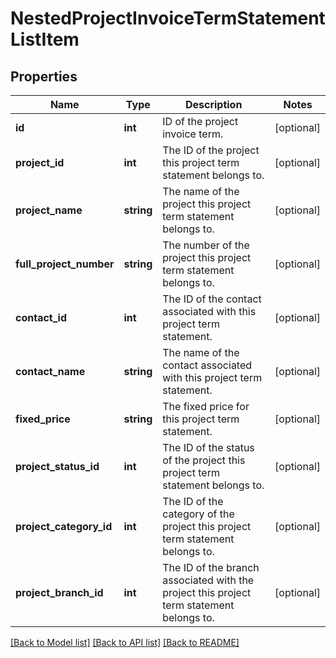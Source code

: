# NestedProjectInvoiceTermStatementListItem

## Properties
Name | Type | Description | Notes
------------ | ------------- | ------------- | -------------
**id** | **int** | ID of the project invoice term. | [optional] 
**project_id** | **int** | The ID of the project this project term statement belongs to. | [optional] 
**project_name** | **string** | The name of the project this project term statement belongs to. | [optional] 
**full_project_number** | **string** | The number of the project this project term statement belongs to. | [optional] 
**contact_id** | **int** | The ID of the contact associated with this project term statement. | [optional] 
**contact_name** | **string** | The name of the contact associated with this project term statement. | [optional] 
**fixed_price** | **string** | The fixed price for this project term statement. | [optional] 
**project_status_id** | **int** | The ID of the status of the project this project term statement belongs to. | [optional] 
**project_category_id** | **int** | The ID of the category of the project this project term statement belongs to. | [optional] 
**project_branch_id** | **int** | The ID of the branch associated with the project this project term statement belongs to. | [optional] 

[[Back to Model list]](../README.md#documentation-for-models) [[Back to API list]](../README.md#documentation-for-api-endpoints) [[Back to README]](../README.md)


